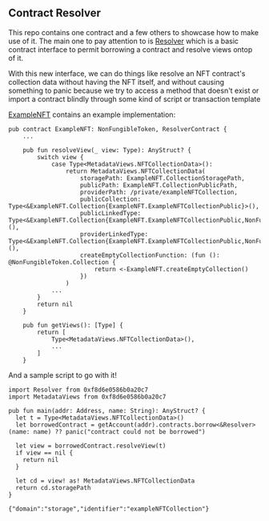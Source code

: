 ## Contract Resolver

This repo contains one contract and a few others to showcase how to make use of it.
The main one to pay attention to is [Resolver](./contracts/Resolver.cdc) which is a basic
contract interface to permit borrowing a contract and resolve views ontop of it.

With this new interface, we can do things like resolve an NFT contract's collection data
without having the NFT itself, and without causing something to panic because we try to access a
method that doesn't exist or import a contract blindly through some kind of script or transaction template

[ExampleNFT](./contracts/standard/ExampleNFT.cdc) contains an example implementation:
```cadence
pub contract ExampleNFT: NonFungibleToken, ResolverContract {
    ...

    pub fun resolveView(_ view: Type): AnyStruct? {
        switch view {
            case Type<MetadataViews.NFTCollectionData>():
                return MetadataViews.NFTCollectionData(
                    storagePath: ExampleNFT.CollectionStoragePath,
                    publicPath: ExampleNFT.CollectionPublicPath,
                    providerPath: /private/exampleNFTCollection,
                    publicCollection: Type<&ExampleNFT.Collection{ExampleNFT.ExampleNFTCollectionPublic}>(),
                    publicLinkedType: Type<&ExampleNFT.Collection{ExampleNFT.ExampleNFTCollectionPublic,NonFungibleToken.CollectionPublic,NonFungibleToken.Receiver,MetadataViews.ResolverCollection}>(),
                    providerLinkedType: Type<&ExampleNFT.Collection{ExampleNFT.ExampleNFTCollectionPublic,NonFungibleToken.CollectionPublic,NonFungibleToken.Provider,MetadataViews.ResolverCollection}>(),
                    createEmptyCollectionFunction: (fun (): @NonFungibleToken.Collection {
                        return <-ExampleNFT.createEmptyCollection()
                    })
                )
            ...
        }
        return nil
    }

    pub fun getViews(): [Type] {
        return [
            Type<MetadataViews.NFTCollectionData>(),
            ...
        ]
    }
```

And a sample script to go with it!
```
import Resolver from 0xf8d6e0586b0a20c7
import MetadataViews from 0xf8d6e0586b0a20c7

pub fun main(addr: Address, name: String): AnyStruct? {
  let t = Type<MetadataViews.NFTCollectionData>()
  let borrowedContract = getAccount(addr).contracts.borrow<&Resolver>(name: name) ?? panic("contract could not be borrowed")

  let view = borrowedContract.resolveView(t)
  if view == nil {
    return nil
  }

  let cd = view! as! MetadataViews.NFTCollectionData
  return cd.storagePath
}
```

```
{"domain":"storage","identifier":"exampleNFTCollection"}
```